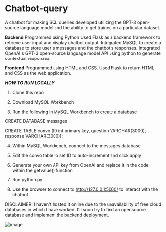 # Chatbot-query
A chatbot for making SQL queries developed utilizing the GPT-3 open-source language model and the ability to get trained on a particular dataset.

**Backend**
Programmed using Python
Used Flask as a backend framework to retrieve user input and display chatbot output.
Integrated MySQL to create a database to store user's messages and the chatbot's responses.
Integrated OpenAI's GPT-3 open-source language model API using python to generate contextual responses.

**Frontend**
Programmed using HTML and CSS.
Used Flask to return HTML and CSS as the web application.

***HOW TO RUN LOCALLY***

1. Clone this repo
   
2. Download MySQL Workbench
   
3. Run the following in MySQL Workbench to create a database

CREATE DATABASE messages

CREATE TABLE convo (ID int primary key, question VARCHAR(3000), response VARCHAR(3000));

4. Within MySQL Workbench, connect to the messages database

5. Edit the convo table to set ID to auto-increment and click apply
   
6. Generate your own API key from OpenAI and replace it in the code within the getvalue() function

7. Run python.py
   
8. Use the browser to connect to http://127.0.0.1:5000/ to interact with the chatbot


DISCLAIMER: I haven't hosted it online due to the unavailability of free cloud databases in which I have worked. I'll soon try to find an opensource database and implement the backend deployment.


![image](https://github.com/mishra169/Chatbot-query/assets/104723673/e3b25976-a8b9-4a12-be9c-f071d9e8a968)

